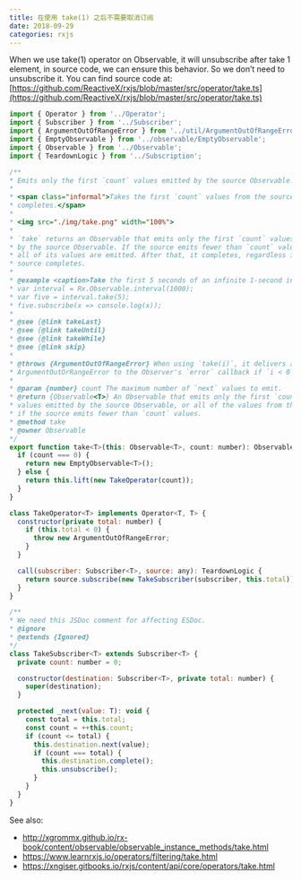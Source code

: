 ```yaml
---
title: 在使用 take(1) 之后不需要取消订阅
date: 2018-09-29
categories: rxjs
---
```

When we use take(1) operator on Observable, it will unsubscribe after take 1 element, in source code, we can ensure this behavior.  So we don’t need to unsubscribe it.
You can find source code at: [https://github.com/ReactiveX/rxjs/blob/master/src/operator/take.ts](https://github.com/ReactiveX/rxjs/blob/master/src/operator/take.ts)

```javascript
import { Operator } from '../Operator';
import { Subscriber } from '../Subscriber';
import { ArgumentOutOfRangeError } from '../util/ArgumentOutOfRangeError';
import { EmptyObservable } from '../observable/EmptyObservable';
import { Observable } from '../Observable';
import { TeardownLogic } from '../Subscription';

/**
* Emits only the first `count` values emitted by the source Observable.
*
* <span class="informal">Takes the first `count` values from the source, then
* completes.</span>
*
* <img src="./img/take.png" width="100%">
*
* `take` returns an Observable that emits only the first `count` values emitted
* by the source Observable. If the source emits fewer than `count` values then
* all of its values are emitted. After that, it completes, regardless if the
* source completes.
*
* @example <caption>Take the first 5 seconds of an infinite 1-second interval Observable</caption>
* var interval = Rx.Observable.interval(1000);
* var five = interval.take(5);
* five.subscribe(x => console.log(x));
*
* @see {@link takeLast}
* @see {@link takeUntil}
* @see {@link takeWhile}
* @see {@link skip}
*
* @throws {ArgumentOutOfRangeError} When using `take(i)`, it delivers an
* ArgumentOutOrRangeError to the Observer's `error` callback if `i < 0`.
*
* @param {number} count The maximum number of `next` values to emit.
* @return {Observable<T>} An Observable that emits only the first `count`
* values emitted by the source Observable, or all of the values from the source
* if the source emits fewer than `count` values.
* @method take
* @owner Observable
*/
export function take<T>(this: Observable<T>, count: number): Observable<T> {
  if (count === 0) {
    return new EmptyObservable<T>();
  } else {
    return this.lift(new TakeOperator(count));
  }
}

class TakeOperator<T> implements Operator<T, T> {
  constructor(private total: number) {
    if (this.total < 0) {
      throw new ArgumentOutOfRangeError;
    }
  }

  call(subscriber: Subscriber<T>, source: any): TeardownLogic {
    return source.subscribe(new TakeSubscriber(subscriber, this.total));
  }
}

/**
* We need this JSDoc comment for affecting ESDoc.
* @ignore
* @extends {Ignored}
*/
class TakeSubscriber<T> extends Subscriber<T> {
  private count: number = 0;

  constructor(destination: Subscriber<T>, private total: number) {
    super(destination);
  }

  protected _next(value: T): void {
    const total = this.total;
    const count = ++this.count;
    if (count <= total) {
      this.destination.next(value);
      if (count === total) {
        this.destination.complete();
        this.unsubscribe();
      }
    }
  }
}
```

See also:
* http://xgrommx.github.io/rx-book/content/observable/observable_instance_methods/take.html
* https://www.learnrxjs.io/operators/filtering/take.html
* https://xngiser.gitbooks.io/rxjs/content/api/core/operators/take.html


